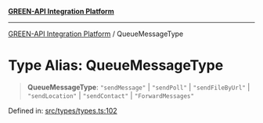 [**GREEN-API Integration Platform**](../README.md)

***

[GREEN-API Integration Platform](../globals.md) / QueueMessageType

# Type Alias: QueueMessageType

> **QueueMessageType**: `"sendMessage"` \| `"sendPoll"` \| `"sendFileByUrl"` \| `"sendLocation"` \| `"sendContact"` \| `"ForwardMessages"`

Defined in: [src/types/types.ts:102](https://github.com/green-api/greenapi-integration/blob/0c6468d26acd573ad1def9f01a1af819fb76eb31/src/types/types.ts#L102)
